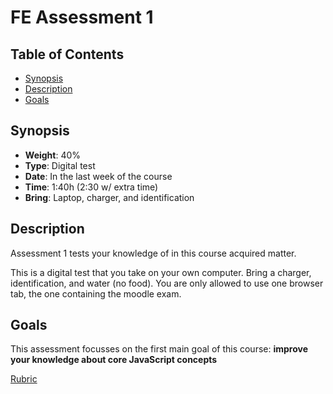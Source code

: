 # FE Assessment 1

## Table of Contents

* [Synopsis](#synopsis)
* [Description](#description)
* [Goals](#goals)

## Synopsis

* **Weight**: 40%
* **Type**: Digital test
* **Date**: In the last week of the course
* **Time**: 1:40h (2:30 w/ extra time)
* **Bring**: Laptop, charger, and identification

## Description

Assessment 1 tests your knowledge of in this course acquired matter.

This is a digital test that you take on your own computer.
Bring a charger, identification, and water (no food).
You are only allowed to use one browser tab, the one containing the moodle exam.

## Goals

This assessment focusses on the first main goal of this course: **improve your knowledge about core JavaScript concepts**

[Rubric](https://docs.google.com/spreadsheets/d/1gQikOtJB3QwIjbdfrHf4BT5bDpCDR0bSm81sMovtTGs/edit?usp=sharing)
